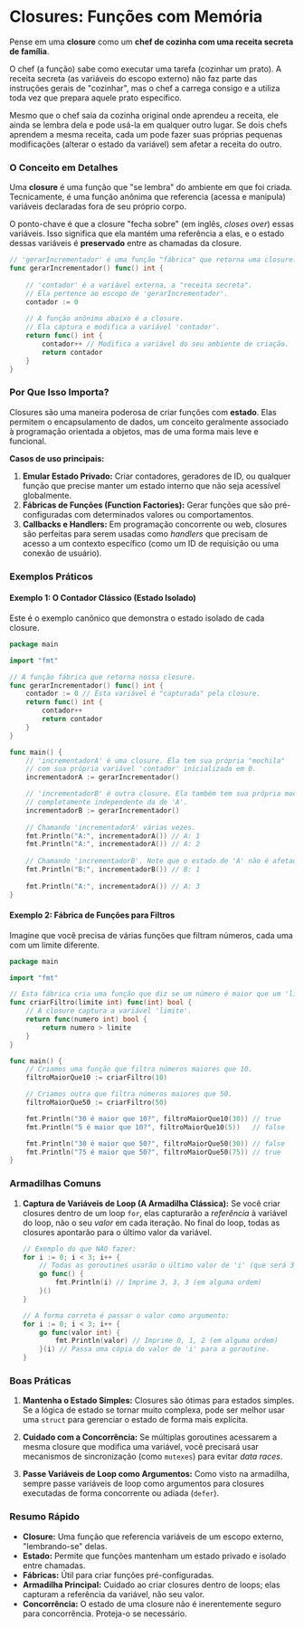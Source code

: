 # Closures: Funções com Memória

Pense em uma **closure** como um **chef de cozinha com uma receita secreta de família**.

O chef (a função) sabe como executar uma tarefa (cozinhar um prato). A receita secreta (as variáveis do escopo externo) não faz parte das instruções gerais de "cozinhar", mas o chef a carrega consigo e a utiliza toda vez que prepara aquele prato específico.

Mesmo que o chef saia da cozinha original onde aprendeu a receita, ele ainda se lembra dela e pode usá-la em qualquer outro lugar. Se dois chefs aprendem a mesma receita, cada um pode fazer suas próprias pequenas modificações (alterar o estado da variável) sem afetar a receita do outro.

### O Conceito em Detalhes

Uma **closure** é uma função que "se lembra" do ambiente em que foi criada. Tecnicamente, é uma função anônima que referencia (acessa e manipula) variáveis declaradas fora de seu próprio corpo.

O ponto-chave é que a closure "fecha sobre" (em inglês, *closes over*) essas variáveis. Isso significa que ela mantém uma referência a elas, e o estado dessas variáveis é **preservado** entre as chamadas da closure.

```go
// 'gerarIncrementador' é uma função "fábrica" que retorna uma closure.
func gerarIncrementador() func() int {
    
    // 'contador' é a variável externa, a "receita secreta".
    // Ela pertence ao escopo de 'gerarIncrementador'.
    contador := 0 
    
    // A função anônima abaixo é a closure.
    // Ela captura e modifica a variável 'contador'.
    return func() int {
        contador++ // Modifica a variável do seu ambiente de criação.
        return contador
    }
}
```

### Por Que Isso Importa?

Closures são uma maneira poderosa de criar funções com **estado**. Elas permitem o encapsulamento de dados, um conceito geralmente associado à programação orientada a objetos, mas de uma forma mais leve e funcional.

**Casos de uso principais:**
1.  **Emular Estado Privado:** Criar contadores, geradores de ID, ou qualquer função que precise manter um estado interno que não seja acessível globalmente.
2.  **Fábricas de Funções (Function Factories):** Gerar funções que são pré-configuradas com determinados valores ou comportamentos.
3.  **Callbacks e Handlers:** Em programação concorrente ou web, closures são perfeitas para serem usadas como *handlers* que precisam de acesso a um contexto específico (como um ID de requisição ou uma conexão de usuário).

### Exemplos Práticos

#### Exemplo 1: O Contador Clássico (Estado Isolado)

Este é o exemplo canônico que demonstra o estado isolado de cada closure.

```go
package main

import "fmt"

// A função fábrica que retorna nossa closure.
func gerarIncrementador() func() int {
    contador := 0 // Esta variável é "capturada" pela closure.
    return func() int {
        contador++
        return contador
    }
}

func main() {
    // 'incrementadorA' é uma closure. Ela tem sua própria "mochila"
    // com sua própria variável 'contador' inicializada em 0.
    incrementadorA := gerarIncrementador()

    // 'incrementadorB' é outra closure. Ela também tem sua própria mochila,
    // completamente independente da de 'A'.
    incrementadorB := gerarIncrementador()
    
    // Chamando 'incrementadorA' várias vezes.
    fmt.Println("A:", incrementadorA()) // A: 1
    fmt.Println("A:", incrementadorA()) // A: 2
    
    // Chamando 'incrementadorB'. Note que o estado de 'A' não é afetado.
    fmt.Println("B:", incrementadorB()) // B: 1
    
    fmt.Println("A:", incrementadorA()) // A: 3
}
```

#### Exemplo 2: Fábrica de Funções para Filtros

Imagine que você precisa de várias funções que filtram números, cada uma com um limite diferente.

```go
package main

import "fmt"

// Esta fábrica cria uma função que diz se um número é maior que um 'limite'.
func criarFiltro(limite int) func(int) bool {
    // A closure captura a variável 'limite'.
    return func(numero int) bool {
        return numero > limite
    }
}

func main() {
    // Criamos uma função que filtra números maiores que 10.
    filtroMaiorQue10 := criarFiltro(10)

    // Criamos outra que filtra números maiores que 50.
    filtroMaiorQue50 := criarFiltro(50)

    fmt.Println("30 é maior que 10?", filtroMaiorQue10(30)) // true
    fmt.Println("5 é maior que 10?", filtroMaiorQue10(5))   // false

    fmt.Println("30 é maior que 50?", filtroMaiorQue50(30)) // false
    fmt.Println("75 é maior que 50?", filtroMaiorQue50(75)) // true
}
```

### Armadilhas Comuns

1.  **Captura de Variáveis de Loop (A Armadilha Clássica):** Se você criar closures dentro de um loop `for`, elas capturarão a *referência* à variável do loop, não o seu *valor* em cada iteração. No final do loop, todas as closures apontarão para o último valor da variável.

    ```go
    // Exemplo do que NÃO fazer:
    for i := 0; i < 3; i++ {
        // Todas as goroutines usarão o último valor de 'i' (que será 3).
        go func() {
            fmt.Println(i) // Imprime 3, 3, 3 (em alguma ordem)
        }()
    }

    // A forma correta é passar o valor como argumento:
    for i := 0; i < 3; i++ {
        go func(valor int) {
            fmt.Println(valor) // Imprime 0, 1, 2 (em alguma ordem)
        }(i) // Passa uma cópia do valor de 'i' para a goroutine.
    }
    ```

### Boas Práticas

1.  **Mantenha o Estado Simples:** Closures são ótimas para estados simples. Se a lógica de estado se tornar muito complexa, pode ser melhor usar uma `struct` para gerenciar o estado de forma mais explícita.

2.  **Cuidado com a Concorrência:** Se múltiplas goroutines acessarem a mesma closure que modifica uma variável, você precisará usar mecanismos de sincronização (como `mutexes`) para evitar *data races*.

3.  **Passe Variáveis de Loop como Argumentos:** Como visto na armadilha, sempre passe variáveis de loop como argumentos para closures executadas de forma concorrente ou adiada (`defer`).

### Resumo Rápido

*   **Closure:** Uma função que referencia variáveis de um escopo externo, "lembrando-se" delas.
*   **Estado:** Permite que funções mantenham um estado privado e isolado entre chamadas.
*   **Fábricas:** Útil para criar funções pré-configuradas.
*   **Armadilha Principal:** Cuidado ao criar closures dentro de loops; elas capturam a referência da variável, não seu valor.
*   **Concorrência:** O estado de uma closure não é inerentemente seguro para concorrência. Proteja-o se necessário.